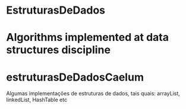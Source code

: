 
# EstruturasDeDados
Algorithms implemented at data structures discipline
=======
# estruturasDeDadosCaelum
Algumas implementações de estruturas de dados, tais quais:
arrayList, linkedList, HashTable etc
